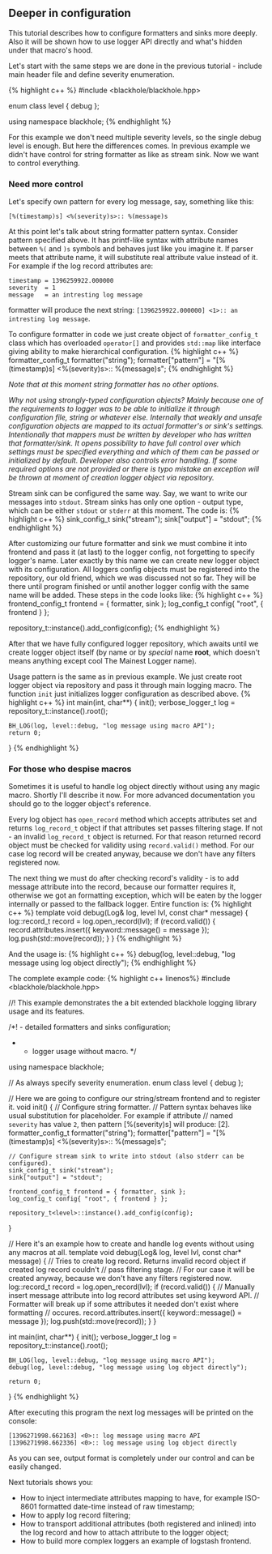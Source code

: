## Deeper in configuration

This tutorial describes how to configure formatters and sinks more deeply. Also it will be shown how to use logger API directly and what's hidden under that macro's hood.

Let's start with the same steps we are done in the previous tutorial - include main header file and define severity enumeration.

{% highlight c++ %}
#include <blackhole/blackhole.hpp>

enum class level {
    debug
};

using namespace blackhole;
{% endhighlight %}

For this example we don't need multiple severity levels, so the single debug level is enough. But here the differences comes. In previous example we didn't have control for string formatter as like as stream sink. Now we want to control everything.

### Need more control

Let's specify own pattern for every log message, say, something like this:

`[%(timestamp)s] <%(severity)s>:: %(message)s`

At this point let's talk about string formatter pattern syntax. Consider pattern specified above. It has printf-like syntax with attribute names between `%(` and `)s` symbols and behaves just like you imagine it. If parser meets that attribute name, it will substitute real attribute value instead of it. For example if the log record attributes are:

    timestamp = 1396259922.000000
    severity  = 1
    message   = an intresting log message

formatter will produce the next string: `[1396259922.000000] <1>:: an intresting log message`.

To configure formatter in code we just create object of `formatter_config_t` class which has overloaded `operator[]` and provides `std::map` like interface giving ability to make hierarchical configuration.
{% highlight c++ %}
formatter_config_t formatter("string");
formatter["pattern"] = "[%(timestamp)s] <%(severity)s>:: %(message)s";
{% endhighlight %}

*Note that at this moment string formatter has no other options.*

*Why not using strongly-typed configuration objects? Mainly because one of the requirements to logger was to be able to initialize it through configuration file, string or whatever else. Internally that weakly and unsafe configuration objects are mapped to its actual formatter's or sink's settings. Intentionally that mappers must be written by developer who has written that formatter/sink. It opens possibility to have full control over which settings must be specified everything and which of them can be passed or initialized by default. Developer also controls error handling. If some required options are not provided or there is typo mistake an exception will be thrown at moment of creation logger object via repository.*

Stream sink can be configured the same way. Say, we want to write our messages into `stdout`. Stream sinks has only one option - output type, which can be either `stdout` or `stderr` at this moment. The code is:
{% highlight c++ %}
sink_config_t sink("stream");
sink["output"] = "stdout";
{% endhighlight %}

After customizing our future formatter and sink we must combine it into frontend and pass it (at last) to the logger config, not forgetting to specify logger's name. Later exactly by this name we can create new logger object with its configuration. All loggers config objects must be registered into the repository, our old friend, which we was discussed not so far. They will be there until program finished or until another logger config with the same name will be added. These steps in the code looks like:
{% highlight c++ %}
frontend_config_t frontend = { formatter, sink };
log_config_t config{ "root", { frontend } };

repository_t<level>::instance().add_config(config);
{% endhighlight %}

After that we have fully configured logger repository, which awaits until we create logger object itself (by name or by *special* name **root**, which doesn't means anything except cool The Mainest Logger name).

Usage pattern is the same as in previous example. We just create root logger object via repository and pass it through main logging macro. The function `init` just initializes logger configuration as described above.
{% highlight c++ %}
int main(int, char**) {
    init();
    verbose_logger_t<level> log = repository_t<level>::instance().root();

    BH_LOG(log, level::debug, "log message using macro API");    
    return 0;
}
{% endhighlight %}

### For those who despise macros
Sometimes it is useful to handle log object directly without using any magic macro. Shortly I'll describe it now. For more advanced documentation you should go to the logger object's reference.

Every log object has `open_record` method which accepts attributes set and returns `log_record_t` object if that attributes set passes filtering stage. If not - an invalid `log_record_t` object is returned. For that reason returned record object must be checked for validity using `record.valid()` method. For our case log record will be created anyway, because we don't have any filters registered now.

The next thing we must do after checking record's validity - is to add message attribute into the record, because our formatter requires it, otherwise we got an formatting exception, which will be eaten by the logger internally or passed to the fallback logger. Entire function is:
{% highlight c++ %}
template<typename Log>
void debug(Log& log, level lvl, const char* message) {    
    log::record_t record = log.open_record(lvl);
    if (record.valid()) {        
        record.attributes.insert({
            keyword::message() = message
        });
        log.push(std::move(record));
    }
}
{% endhighlight %}

And the usage is:
{% highlight c++ %}
debug(log, level::debug, "log message using log object directly");
{% endhighlight %}

The complete example code:
{% highlight c++ linenos%}
#include <blackhole/blackhole.hpp>

//! This example demonstrates the a bit extended blackhole logging library usage and its features.

/*! - detailed formatters and sinks configuration;
 *  - logger usage without macro.
 */

using namespace blackhole;

// As always specify severity enumeration.
enum class level {
    debug
};

// Here we are going to configure our string/stream frontend and to register it.
void init() {
    // Configure string formatter.
    // Pattern syntax behaves like usual substitution for placeholder. For example if attribute
    // named `severity` has value `2`, then pattern [%(severity)s] will produce: [2].
    formatter_config_t formatter("string");
    formatter["pattern"] = "[%(timestamp)s] <%(severity)s>:: %(message)s";

    // Configure stream sink to write into stdout (also stderr can be configured).
    sink_config_t sink("stream");
    sink["output"] = "stdout";

    frontend_config_t frontend = { formatter, sink };
    log_config_t config{ "root", { frontend } };

    repository_t<level>::instance().add_config(config);
}

// Here it's an example how to create and handle log events without using any macros at all.
template<typename Log>
void debug(Log& log, level lvl, const char* message) {
    // Tries to create log record. Returns invalid record object if created log record couldn't
    // pass filtering stage.
    // For our case it will be created anyway, because we don't have any filters registered now.
    log::record_t record = log.open_record(lvl);
    if (record.valid()) {
        // Manually insert message attribute into log record attributes set using keyword API.
        // Formatter will break up if some attributes it needed don't exist where formatting
        // occures.
        record.attributes.insert({
            keyword::message() = message
        });
        log.push(std::move(record));
    }
}

int main(int, char**) {
    init();
    verbose_logger_t<level> log = repository_t<level>::instance().root();

    BH_LOG(log, level::debug, "log message using macro API");
    debug(log, level::debug, "log message using log object directly");

    return 0;
}
{% endhighlight %}

After executing this program the next log messages will be printed on the console:

    [1396271998.662163] <0>:: log message using macro API
    [1396271998.662336] <0>:: log message using log object directly

As you can see, output format is completely under our control and can be easily changed.

Next tutorials shows you:

* How to inject intermediate attributes mapping to have, for example ISO-8601 formatted date-time instead of raw timestamp;
* How to apply log record filtering;
* How to transport additional attributes (both registered and inlined) into the log record and how to attach attribute to the logger object;
* How to build more complex loggers an example of logstash frontend.